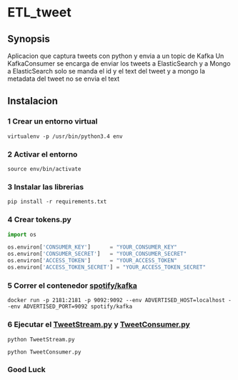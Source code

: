 # ETL_tweet

## Synopsis
Aplicacion que captura tweets con python y envia a un topic de Kafka
Un KafkaConsumer se encarga de enviar los tweets a ElasticSearch y a Mongo
a ElasticSearch solo se manda el id y el text del tweet y a mongo la metadata
del tweet no se envia el text

## Instalacion

### 1 Crear un entorno virtual
```virtualenv -p /usr/bin/python3.4 env ```

### 2 Activar el entorno
```source env/bin/activate```

### 3 Instalar las librerias
```pip install -r requirements.txt```

### 4 Crear tokens.py
```python
import os

os.environ['CONSUMER_KEY']      = "YOUR_CONSUMER_KEY"
os.environ['CONSUMER_SECRET']   = "YOUR_CONSUMER_SECRET"
os.environ['ACCESS_TOKEN']      = "YOUR_ACCESS_TOKEN"
os.environ['ACCESS_TOKEN_SECRET'] = "YOUR_ACCESS_TOKEN_SECRET"
```

### 5 Correr el contenedor [spotify/kafka](https://hub.docker.com/r/spotify/kafka/)
```docker run -p 2181:2181 -p 9092:9092 --env ADVERTISED_HOST=localhost --env ADVERTISED_PORT=9092 spotify/kafka```

### 6 Ejecutar el [TweetStream.py](https://github.com/OswaldoCuzSimon/ETL_tweet/blob/master/TweetStream.py) y [TweetConsumer.py](https://github.com/OswaldoCuzSimon/ETL_tweet/blob/master/TweetConsumer.py)
```shell
python TweetStream.py
```
```shell
python TweetConsumer.py
```

### Good Luck

